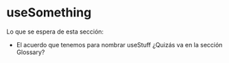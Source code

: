 # useSomething

Lo que se espera de esta sección:
- El acuerdo que tenemos para nombrar useStuff ¿Quizás va en la sección Glossary?